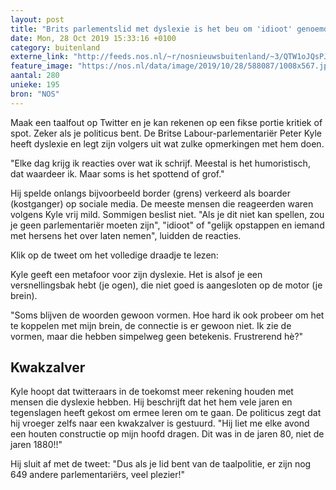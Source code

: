 ```yaml
---
layout: post
title: "Brits parlementslid met dyslexie is het beu om 'idioot' genoemd te worden"
date: Mon, 28 Oct 2019 15:33:16 +0100
category: buitenland
externe_link: "http://feeds.nos.nl/~r/nosnieuwsbuitenland/~3/QTW1oJQsPJg/2308045"
feature_image: "https://nos.nl/data/image/2019/10/28/588087/1008x567.jpg"
aantal: 280
unieke: 195
bron: "NOS"
---
```


<p>Maak een taalfout op Twitter en je kan rekenen op een fikse portie kritiek of spot. Zeker als je politicus bent. De Britse Labour-parlementariër Peter Kyle heeft dyslexie en legt zijn volgers uit wat zulke opmerkingen met hem doen.</p>
<p>"Elke dag krijg ik reacties over wat ik schrijf. Meestal is het humoristisch, dat waardeer ik. Maar soms is het spottend of grof."</p>
<p>Hij spelde onlangs bijvoorbeeld border (grens) verkeerd als boarder (kostganger) op sociale media. De meeste mensen die reageerden waren volgens Kyle vrij mild. Sommigen beslist niet. "Als je dit niet kan spellen, zou je geen parlementariër moeten zijn", "idioot" of "gelijk opstappen en iemand met hersens het over laten nemen", luidden de reacties.</p>
<p>Klik op de tweet om het volledige draadje te lezen:</p>
<p>Kyle geeft een metafoor voor zijn dyslexie. Het is alsof je een versnellingsbak hebt (je ogen), die niet goed is aangesloten op de motor (je brein).</p>
<p>"Soms blijven de woorden gewoon vormen. Hoe hard ik ook probeer om het te koppelen met mijn brein, de connectie is er gewoon niet. Ik zie de vormen, maar die hebben simpelweg geen betekenis. Frustrerend hè?"</p>
<h2>Kwakzalver</h2>
<p>Kyle hoopt dat twitteraars in de toekomst meer rekening houden met mensen die dyslexie hebben. Hij beschrijft dat het hem vele jaren en tegenslagen heeft gekost om ermee leren om te gaan. De politicus zegt dat hij vroeger zelfs naar een kwakzalver is gestuurd. "Hij liet me elke avond een houten constructie op mijn hoofd dragen. Dit was in de jaren 80, niet de jaren 1880!!"</p>
<p>Hij sluit af met de tweet: "Dus als je lid bent van de taalpolitie, er zijn nog 649 andere parlementariërs, veel plezier!"</p><img src="http://feeds.feedburner.com/~r/nosnieuwsbuitenland/~4/QTW1oJQsPJg" height="1" width="1" alt=""/>

